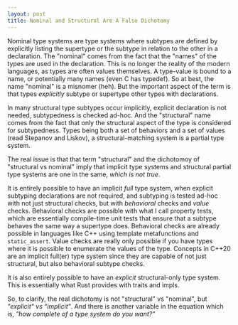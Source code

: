 ```yaml
---
layout: post
title: Nominal and Structural Are A False Dichotomy
---
```


Nominal type systems are type systems where subtypes are defined by explicitly listing the supertype or the subtype in relation to the other in a declaration.
The "nominal" comes from the fact that the "names" of the types are used in the declaration.
This is no longer the reality of the modern languages, as types are often values themselves.
A type-value is bound to a name, or potentially many names (even C has typedef).
So at best, the name "nominal" is a misnomer (heh).
But the important aspect of the term is that types *explicitly* subtype or supertype other types with declarations.

In many structural type subtypes occur implicitly, explicit declaration is not needed, subtypedness is checked ad-hoc.
And the "structural" name comes from the fact that only the structural aspect of the type is considered for subtypedness.
Types being both a set of behaviors and a set of values (read Stepanov and Liskov), a structural-matching system is a partial type system.

The real issue is that that term "structural" and the dichotomoy of "structural vs nominal" imply that implicit type systems and structural partial type systems are one in the same, *which is not true*.

It is entirely possible to have an implicit *full* type system, when explicit subtyping declarations are not required, and subtyping is tested ad-hoc with not just structural checks, but with *behavioral* checks and *value* checks.
Behavioral checks are possible with what I call property tests, which are essentially compile-time unit tests that ensure that a subtype behaves the same way a supertype does.
Behavioral checks are already possible in languages like C++ using template metafunctions and `static_assert`.
Value checks are really only possible if you have types where it is possible to enumerate the values of the type.
Concepts in C++20 are an implicit full(er) type system since they are capable of not just structural, but also behavioral subtype checks.

It is also entirely possible to have an *explicit* structural-only type system.
This is essentially what Rust provides with traits and impls.

So, to clarify, the real dichotomy is not "structural" vs "nominal", but *"explicit" vs "implicit"*.
And there is another variable in the equation which is, *"how complete of a type system do you want?"*
